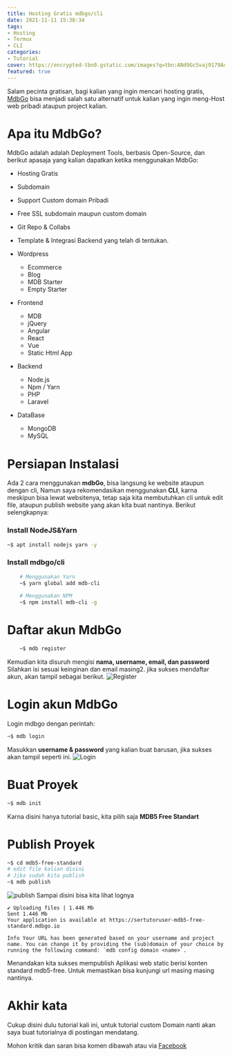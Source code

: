 ```yaml
---
title: Hosting Gratis mdbgo/cli
date: 2021-11-11 15:38:34
tags: 
- Hosting
- Termux
- CLI
categories: 
- Tutorial
cover: https://encrypted-tbn0.gstatic.com/images?q=tbn:ANd9GcSvaj9179AoOq0cD8et_ZpimP78qlNMIxct4g&usqp=CAU
featured: true
---
```


Salam pecinta gratisan, bagi kalian yang ingin mencari hosting gratis, [MdbGo](https://mdbgo.com) bisa menjadi salah satu alternatif untuk kalian yang ingin meng-Host web pribadi ataupun project kalian. 
<!-- more -->
# Apa itu MdbGo?
MdbGo adalah adalah Deployment Tools, berbasis Open-Source, dan berikut apasaja yang kalian dapatkan ketika menggunakan MdbGo:
* Hosting Gratis
* Subdomain 
* Support Custom domain Pribadi
* Free SSL subdomain maupun custom domain
* Git Repo & Collabs
* Template & Integrasi Backend yang telah di tentukan.
* Wordpress
  * Ecommerce
  * Blog
  * MDB Starter
  * Empty Starter
* Frontend
  * MDB
  * jQuery
  * Angular
  * React
  * Vue
  * Static Html App

* Backend
  * Node.js
  * Npm / Yarn
  * PHP
  * Laravel
* DataBase
  * MongoDB
  * MySQL

# Persiapan Instalasi
Ada 2 cara menggunakan **mdbGo**, bisa langsung ke 
website ataupun dengan cli, Namun saya 
rekomendasikan menggunakan **CLI**, karna meskipun 
bisa lewat websitenya, tetap saja kita membutuhkan cli untuk edit file, ataupun publish website yang akan kita buat nantinya. 
Berikut selengkapnya:
### Install NodeJS&Yarn
```bash
~$ apt install nodejs yarn -y
```
### Install mdbgo/cli
```bash
	# Menggunakan Yarn
	~$ yarn global add mdb-cli
	
	# Menggunakan NPM
	~$ npm install mdb-cli -g
```
# Daftar akun MdbGo
```bash
	~$ mdb register
```
Kemudian kita disuruh mengisi **nama, username, email, dan password** Silahkan isi sesuai keinginan dan email masing2. jika sukses mendaftar akun, akan tampil sebagai berikut. 
![Register](/images/register.jpg)

# Login akun MdbGo
Login mdbgo dengan perintah:
```bash
~$ mdb login
```
Masukkan **username & password** yang kalian buat barusan, jika sukses akan tampil seperti ini.
![Login](/images/login.jpg)

# Buat Proyek
```bash
~$ mdb init
```
Karna disini hanya tutorial basic, kita pilih saja **MDB5 Free Standart**
# Publish Proyek
```bash
~$ cd mdb5-free-standard
# edit file kalian disini
# Jika sudah kita publish
~$ mdb publish
```
![publish](/images/publish.jpg)
Sampai disini bisa kita lihat lognya 
```
✔ Uploading files | 1.446 Mb
Sent 1.446 Mb
Your application is available at https://sertutoruser-mdb5-free-standard.mdbgo.io

Info Your URL has been generated based on your username and project name. You can change it by providing the (sub)domain of your choice by running the following command: `mdb config domain <name>`.
```
Menandakan kita sukses mempublish Aplikasi web static berisi konten standard mdb5-free. Untuk memastikan bisa kunjungi url masing masing nantinya. 

# Akhir kata 
Cukup disini dulu tutorial kali ini, untuk tutorial custom Domain nanti akan saya buat tutorialnya di postingan mendatang.

Mohon kritik dan saran bisa komen dibawah atau via [Facebook](https://facebook.com/serlink.my.id)
